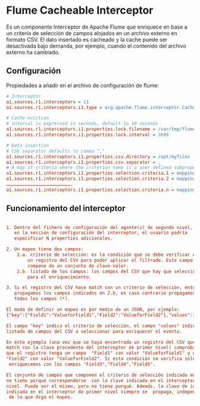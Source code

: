 # Flume Cacheable Interceptor

Es un componente Interceptor de Apache Flume que enriquece en base a un criterio de selección de campos alojados en un
archivo externo en formato CSV. El dato insertado es cacheado y la cache puede ser desactivada bajo demanda, por ejemplo,
 cuando el contenido del archivo externo ha cambiado.


## Configuración

Propiedades a añadir en el archivo de configuración de flume:

```ini
# Interceptor
a1.sources.r1.interceptors = i1
a1.sources.r1.interceptors.i1.type = org.apache.flume.interceptor.CacheableInterceptor$Builder

# Cache eviction
# interval is expressed in seconds, default to 10 seconds
a1.sources.r1.interceptors.i1.properties.lock.filename = /var/tmp/flume-cache.lock
a1.sources.r1.interceptors.i1.properties.lock.interval = 3600

# Data insertion
# CSV separator defaults to comma ","
a1.sources.r1.interceptors.i1.properties.csv.directory = /opt/myfiles
a1.sources.r1.interceptors.i1.properties.csv.separator = ,
# A map of criteria where the criterion name is a user defined subproperty
a1.sources.r1.interceptors.i1.properties.selection.criteria.1 = mapping#1
a1.sources.r1.interceptors.i1.properties.selection.criteria.2 = mapping#2
……………………………………………………………….
a1.sources.r1.interceptors.i1.properties.selection.criteria.n = mapping#n

```


## Funcionamiento del interceptor

```ini

1. Dentro del fichero de configuración del agente(s) de segundo nivel, 
   en la sección de configuración del interceptor, el usuario podría
   especificar N properties adicionales.

2. Un mapeo tiene dos campos:
    2.a. criterio de selección: es la condición que se debe verificar en
        un registro del CSV para poder aplicar el filtrado. Este campo se
        compone de un conjunto de clave-valor.
    2.b. listado de los campos: los campos del CSV que hay que seleccionar
        para el enriquecimiento.  

3. Si el registro del CSV hace match con un criterio de selección, entonces
   propagamos los campos indicados en 2.b, en caso contrario propagamos
   todos los campos (*).

El modo de definir un mapeo es por medio de un JSON, por ejemplo:
{"key":{"Field1":"ValueforField1","Field2":"ValueforField2"},"values":["Field3","Field4","Field5"] }

El campo "key" indica el criterio de selección, el campo "values" indica el
listado de campos del CSV a seleccionar para enriquecer el evento.

En éste ejemplo (una vez que se haya encontrado un registro del CSV que haga
match con la clave procedente del interceptor de primer nivel) comprobamos
que el registro tenga un campo  "Field1" con valor "ValueforField1" y un campo
"Field2" con valor "ValueforField2". Si esta condición se verifica solo
 enriquecemos con los campos "Field3","Field4","Field5".

El conjunto de campos que componen el criterio de selección indicado en un mapeo
no tiene porqué corresponderse  con la clave indicada en el interceptor de primer
nivel. Puede ser el mismo, pero no tiene porqué. Además, la clave de identificación
indicada en el interceptor de primer nivel siempre se  propaga, independientemente
 de lo que diga el mapeo.

```






